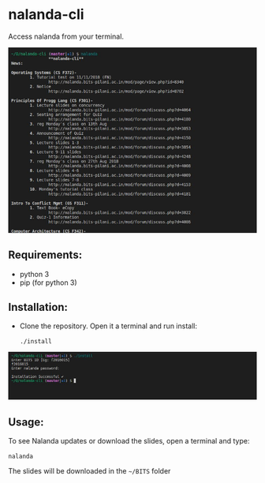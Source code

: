 # nalanda-cli
Access nalanda from your terminal.<br>

![nalanda-cli](screenshots/demo.jpg)<br>

## Requirements:
 - python 3
 - pip (for python 3)

## Installation:
 - Clone the repository. Open it a terminal and run install: <br>
    ```shell
    ./install
    ```
![Installation](screenshots/install.jpg)<br>

## Usage:
To see Nalanda updates or download the slides, open a terminal and type:
```shell
nalanda
```
The slides will be downloaded in the `~/BITS` folder